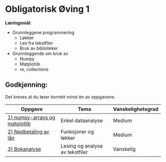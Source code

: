 # Obligatorisk Øving 1



**Læringsmål:**
- Grunnleggene programmering
    - Løkker
    - Les fra tekstfiler
    - Bruk av biblioteker
- Grunnleggende om bruk av
    - Numpy
    - Matplotlib
    - re, collections

## Godkjenning:

Det kreves at du løser korrekt minst èn av oppgavene.

| Oppgave                       | Tema                              | Vanskelighetsgrad |
|-------------------------------|-----------------------------------|-------------------|
| [1) numpy-arrays og matplotlib](./notebooks/1_numpy-arrays%20og%20matplotlib.ipynb)  | Enkel dataanalyse | Medium |
| [2) Nedbetaling av lån](./notebooks/2_nedbetaling_av_laan.ipynb) | Funksjoner og løkker | Medium |
| [3) Bokanalyse](./notebooks/3_bokanalyse.ipynb) | Lesing og analyse av tekstfiler   | Vanskelig |